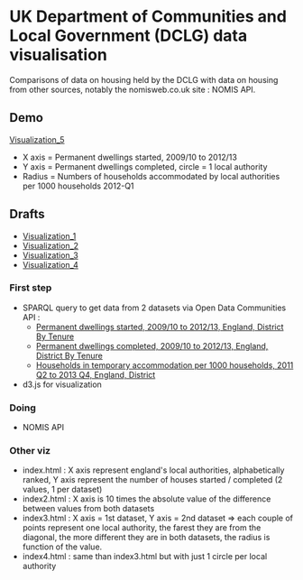 # UK Department of Communities and Local Government (DCLG) data visualisation

Comparisons of data on housing held by the DCLG with data on housing from other sources, notably the nomisweb.co.uk site : NOMIS API.

## Demo

[Visualization_5](http://jsfiddle.net/nicolasterpolilli/Ran9A/4/embedded/result/)

* X axis = Permanent dwellings started, 2009/10 to 2012/13 
* Y axis = Permanent dwellings completed, circle = 1 local authority
* Radius = Numbers of households accommodated by local authorities per 1000 households 2012-Q1
## Drafts

* [Visualization_1](http://jsfiddle.net/nicolasterpolilli/x6HJq/embedded/result/)
* [Visualization_2](http://jsfiddle.net/nicolasterpolilli/J74am/embedded/result/)
* [Visualization_3](http://jsfiddle.net/nicolasterpolilli/g6cKK/embedded/result/)
* [Visualization_4](http://jsfiddle.net/nicolasterpolilli/j4ZS5/2/embedded/result/)

### First step

* SPARQL query to get data from 2 datasets via Open Data Communities API :
    * [Permanent dwellings started, 2009/10 to 2012/13, England, District By Tenure](http://opendatacommunities.org/data/house-building/starts/tenure)
    * [Permanent dwellings completed, 2009/10 to 2012/13, England, District By Tenure](http://opendatacommunities.org/data/house-building/completions/tenure)
    * [Households in temporary accommodation per 1000 households, 2011 Q2 to 2013 Q4, England, District](http://opendatacommunities.org/data/homelessness/households-accommodated-per-1000/temporary-housing-types)
* d3.js for visualization

### Doing

* NOMIS API 

### Other viz

* index.html : X axis represent england's local authorities, alphabetically ranked, Y axis represent the number of houses started / completed (2 values, 1 per dataset)
* index2.html : X axis is 10 times the absolute value of the difference between values from both datasets
* index3.html : X axis = 1st dataset, Y axis = 2nd dataset => each couple of points represent one local authority, the farest they are from the diagonal, the more different they are in both datasets, the radius is function of the value.
* index4.html : same than index3.html but with just 1 circle per local authority
